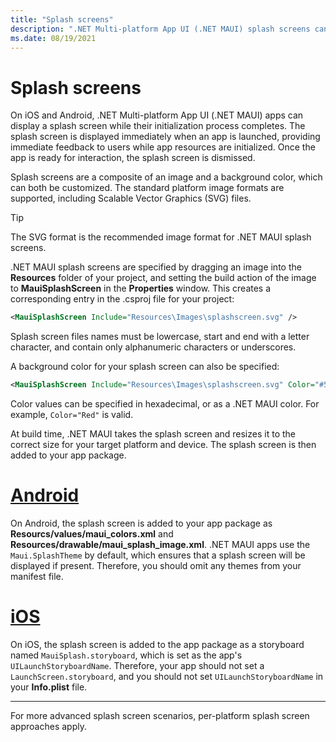 ```yaml
---
title: "Splash screens"
description: ".NET Multi-platform App UI (.NET MAUI) splash screens can be displayed when an app is launched, while the app's initialization process completes."
ms.date: 08/19/2021
---
```


# Splash screens

<!-- Todo: Move this content into the images doc, once it migrates over? -->

On iOS and Android, .NET Multi-platform App UI (.NET MAUI) apps can display a splash screen while their initialization process completes. The splash screen is displayed immediately when an app is launched, providing immediate feedback to users while app resources are initialized. Once the app is ready for interaction, the splash screen is dismissed.

Splash screens are a composite of an image and a background color, which can both be customized. The standard platform image formats are supported, including Scalable Vector Graphics (SVG) files.

> [!TIP]
> The SVG format is the recommended image format for .NET MAUI splash screens.

.NET MAUI splash screens are specified by dragging an image into the **Resources** folder of your project, and setting the build action of the image to **MauiSplashScreen** in the **Properties** window. This creates a corresponding entry in the .csproj file for your project:

```xml
<MauiSplashScreen Include="Resources\Images\splashscreen.svg" />
```

Splash screen files names must be lowercase, start and end with a letter character, and contain only alphanumeric characters or underscores.

A background color for your splash screen can also be specified:

```xml
<MauiSplashScreen Include="Resources\Images\splashscreen.svg" Color="#512BD4" />
```

<!-- Valid color values are actually derived from the SKColor struct, rather than Microsoft.Maui.Graphics.Colors. This may change. -->
Color values can be specified in hexadecimal, or as a .NET MAUI color. For example, `Color="Red"` is valid.

At build time, .NET MAUI takes the splash screen and resizes it to the correct size for your target platform and device. The splash screen is then added to your app package.

<!-- markdownlint-disable MD025 -->

# [Android](#tab/android)

On Android, the splash screen is added to your app package as **Resourcs/values/maui_colors.xml** and **Resources/drawable/maui_splash_image.xml**. .NET MAUI apps use the `Maui.SplashTheme` by default, which ensures that a splash screen will be displayed if present. Therefore, you should omit any themes from your manifest file.

# [iOS](#tab/ios)

On iOS, the splash screen is added to the app package as a storyboard named `MauiSplash.storyboard`, which is set as the app's `UILaunchStoryboardName`. Therefore, your app should not set a `LaunchScreen.storyboard`, and you should not set `UILaunchStoryboardName` in your **Info.plist** file.

---

For more advanced splash screen scenarios, per-platform splash screen approaches apply.
